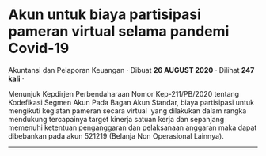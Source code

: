 Akun untuk biaya partisipasi pameran virtual selama pandemi Covid-19
====================================================================

Akuntansi dan Pelaporan Keuangan · Dibuat **26 AUGUST 2020** · Dilihat **247 kali** ·

Menunjuk Kepdirjen Perbendaharaan Nomor Kep-211/PB/2020 tentang Kodefikasi Segmen Akun Pada Bagan Akun Standar, biaya partisipasi untuk mengikuti kegiatan pameran secara virtual  yang dilakukan dalam rangka mendukung tercapainya target kinerja satuan kerja dan sepanjang memenuhi ketentuan penganggaran dan pelaksanaan anggaran maka dapat dibebankan pada akun 521219 (Belanja Non Operasional Lainnya).  

  
  
  

* * *